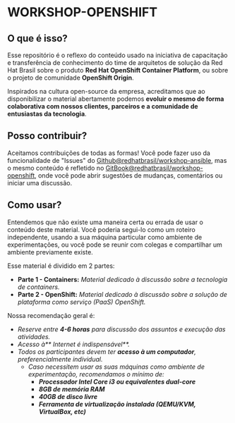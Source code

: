 # WORKSHOP-OPENSHIFT

## O que é isso?

Esse repositório é o reflexo do conteúdo usado na iniciativa de capacitação e transferência de conhecimento do time de arquitetos de solução da Red Hat Brasil sobre o produto **Red Hat OpenShift Container Platform**, ou sobre o projeto de comunidade **OpenShift Origin**.

Inspirados na cultura open-source da empresa, acreditamos que ao disponibilizar o material abertamente podemos **evoluir o mesmo de forma colaborativa com nossos clientes, parceiros e a comunidade de entusiastas da tecnologia**.

## Posso contribuir?

Aceitamos contribuições de todas as formas! Você pode fazer uso da funcionalidade de "Issues" do [Github@redhatbrasil/workshop-ansible](https://github.com/RedHatBrasil/workshop-openshift), mas o mesmo conteúdo é refletido no [GitBook@redhatbrasil/workshop-openshift](https://redhatbrasil.gitbooks.io/workshop-openshift/), onde você pode abrir sugestões de mudanças, comentários ou iniciar uma discussão.

## Como usar?

Entendemos que não existe uma maneira certa ou errada de usar o conteúdo deste material. Você poderia segui-lo como um roteiro independente, usando a sua máquina particular como ambiente de experimentações, ou você pode se reunir com colegas e compartilhar um ambiente previamente existe.

Esse material é dividido em 2 partes:

* **Parte 1 - Containers:** _Material dedicado à discussão sobre a tecnologia de containers._
* **Parte 2 - OpenShift:** _Material dedicado à discussão sobre a solução de plataforma como serviço \(PaaS\) OpenShift._

Nossa recomendação geral é:

* _Reserve entre **4-6 horas** para discussão dos assuntos e execução das atividades._
* _Acesso à** Internet é indispensável**._
* _Todos os participantes devem ter **acesso à um computador**, preferencialmente individual._
  * _Caso necessitem usar as suas máquinas como ambiente de experimentação, recomendamos o mínimo de:_
    * _**Processador Intel Core i3 ou equivalentes dual-core**_
    * _**8GB de memória RAM**_
    * _**40GB de disco livre**_
    * _**Ferramenta de virtualização instalada \(QEMU/KVM, VirtualBox, etc\)**_





